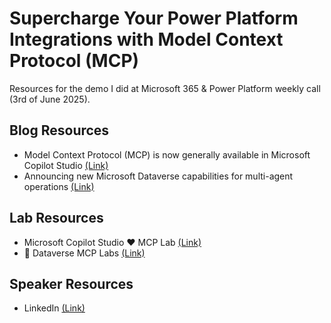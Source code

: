 # Supercharge Your Power Platform Integrations with Model Context Protocol (MCP) 

Resources for the demo I did at Microsoft 365 & Power Platform weekly call (3rd of June 2025).

## Blog Resources

- Model Context Protocol (MCP) is now generally available in Microsoft Copilot Studio [(Link)](https://aka.ms/mcsmcp)
- Announcing new Microsoft Dataverse capabilities for multi-agent operations [(Link)](https://www.microsoft.com/microsoft-copilot/blog/copilot-studio/announcing-new-microsoft-dataverse-capabilities-for-multi-agent-operations/)

## Lab Resources

- Microsoft Copilot Studio ❤️ MCP Lab [(Link)](http://aka.ms/mcsmcp/lab)
- 🧠 Dataverse MCP Labs [(Link)](https://aka.ms/dataverse/mcp/lab)

## Speaker Resources

- LinkedIn [(Link)](https://linkedin.com/in/laskewitz)
